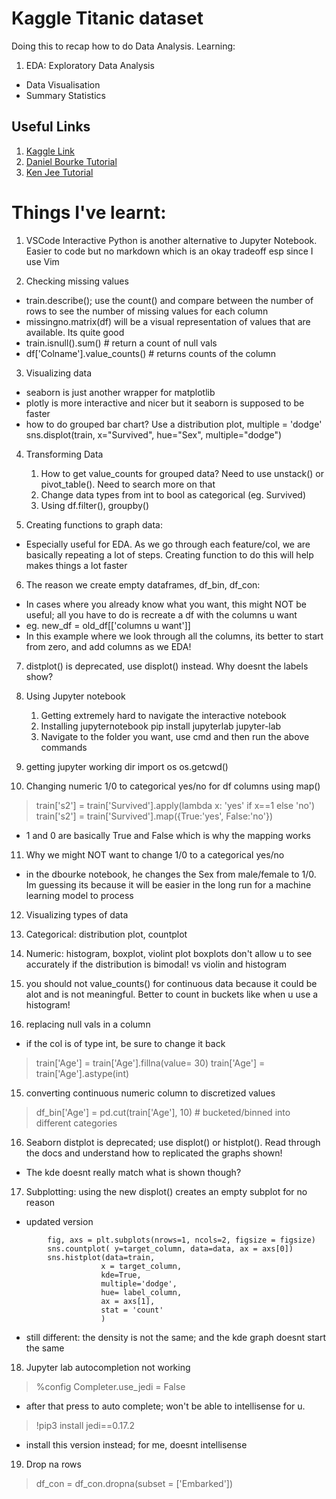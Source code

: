 # Kaggle Titanic dataset
Doing this to recap how to do Data Analysis. Learning:
1. EDA: Exploratory Data Analysis
- Data Visualisation
- Summary Statistics

## Useful Links
1. [Kaggle Link](https://www.kaggle.com/c/titanic/data)
2. [Daniel Bourke Tutorial](https://www.youtube.com/watch?v=f1y9wDDxWnA)
3. [Ken Jee Tutorial](https://www.youtube.com/watch?v=I3FBJdiExcg)


# Things I've learnt:
1. VSCode Interactive Python is another alternative to Jupyter Notebook. Easier to code but no markdown which is an okay tradeoff esp since I use Vim

2. Checking missing values
- train.describe(); use the count() and compare between the number of rows to see the number of missing values for each column
- missingno.matrix(df) will be a visual representation of values that are available. Its quite good
- train.isnull().sum()  # return a count of null vals
- df['Colname'].value_counts() # returns counts of the column

3. Visualizing data
- seaborn is just another wrapper for matplotlib
- plotly is more interactive and nicer but it seaborn is supposed to be faster
- how to do grouped bar chart? Use a distribution plot, multiple = 'dodge'
sns.displot(train, x="Survived", hue="Sex", multiple="dodge")

4. Transforming Data
    1. How to get value_counts for grouped data? Need to use unstack() or pivot_table(). Need to search more on that
    2. Change data types from int to bool as categorical (eg. Survived)
    3. Using df.filter(), groupby() 


5. Creating functions to graph data:
- Especially useful for EDA. As we go through each feature/col, we are basically repeating a lot of steps. Creating function to do this will help makes things a lot faster

6. The reason we create empty dataframes, df_bin, df_con:
- In cases where you already know what you want, this might NOT be useful; all you have to do is recreate a df with the columns u want
- eg. new_df = old_df[['columns u want']]
- In this example where we look through all the columns, its better to start from zero, and add columns as we EDA!

7. distplot() is deprecated, use displot() instead. Why doesnt the labels show?

8. Using Jupyter notebook
    1. Getting extremely hard to navigate the interactive notebook
    2. Installing jupyternotebook
        pip install jupyterlab
        jupyter-lab
    3. Navigate to the folder you want, use cmd and then run the above commands

9. getting jupyter working dir
import os
os.getcwd()


10. Changing numeric 1/0 to categorical yes/no for df columns using map()
> train['s2'] = train['Survived'].apply(lambda x: 'yes' if x==1 else 'no')
> train['s2'] = train['Survived'].map({True:'yes', False:'no'})
- 1 and 0 are basically True and False which is why the mapping works


11. Why we might NOT want to change 1/0 to a categorical yes/no
- in the dbourke notebook, he changes the Sex from male/female to 1/0. Im guessing its because it will be easier in the long run for a machine learning model to process

12. Visualizing types of data
1. Categorical: distribution plot, countplot
2. Numeric: histogram, boxplot, violint plot
    boxplots don't allow u to see accurately if the distribution is bimodal! vs violin and histogram

13. you should not value_counts() for continuous data because it could be alot and is not meaningful. Better to count in buckets like when u use a histogram!


14. replacing null vals in a column
* if the col is of type int, be sure to change it back
> train['Age'] = train['Age'].fillna(value= 30)
> train['Age'] = train['Age'].astype(int)



15. converting continuous numeric column to discretized values
> df_bin['Age'] = pd.cut(train['Age'], 10) # bucketed/binned into different categories


16. Seaborn distplot is deprecated; use displot() or histplot(). Read through the docs and understand how to replicated the graphs shown!
- The kde doesnt really match what is shown though?


17. Subplotting: using the new displot() creates an empty subplot for no reason
- updated version
```
        fig, axs = plt.subplots(nrows=1, ncols=2, figsize = figsize)
        sns.countplot( y=target_column, data=data, ax = axs[0])
        sns.histplot(data=train,
                    x = target_column,
                    kde=True,
                    multiple='dodge',
                    hue= label_column,
                    ax = axs[1],
                    stat = 'count'
                    )
```
- still different: the density is not the same; and the kde graph doesnt start the same


18. Jupyter lab autocompletion not working
> %config Completer.use_jedi = False
- after that press <tab> to auto complete; won't be able to intellisense for u.
> !pip3 install jedi==0.17.2
- install this version instead; for me, doesnt intellisense


19. Drop na rows
> df_con = df_con.dropna(subset = ['Embarked'])